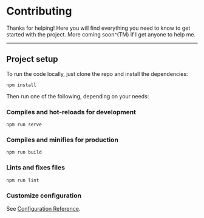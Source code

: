 # Contributing

Thanks for helping! Here you will find everything you need to know to get started with the project. More coming soon^(TM) if I get anyone to help me.




***

## Project setup

To run the code locally, just clone the repo and install the dependencies:

```
npm install
```

Then run one of the following, depending on your needs:

### Compiles and hot-reloads for development
```
npm run serve
```

### Compiles and minifies for production
```
npm run build
```

### Lints and fixes files
```
npm run lint
```

### Customize configuration
See [Configuration Reference](https://cli.vuejs.org/config/).
